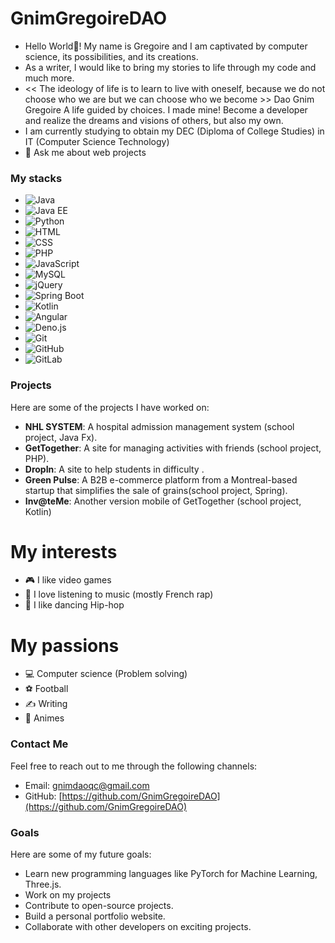 # GnimGregoireDAO

- Hello World👋! My name is Gregoire and I am captivated by computer science, its possibilities, and its creations.
- As a writer, I would like to bring my stories to life through my code and much more.
- << The ideology of life is to learn to live with oneself, because we do not choose who we are but we can choose who we become >> Dao Gnim Gregoire
  A life guided by choices. I made mine! Become a developer and realize the dreams and visions of others, but also my own.
- I am currently studying to obtain my DEC (Diploma of College Studies) in IT (Computer Science Technology)
- 💬 Ask me about web projects 

### My stacks
- ![Java](https://img.shields.io/badge/Java-ED8B00?style=for-the-badge&logo=java&logoColor=white)
- ![Java EE](https://img.shields.io/badge/Java%20EE-007396?style=for-the-badge&logo=java&logoColor=white)
- ![Python](https://img.shields.io/badge/Python-3776AB?style=for-the-badge&logo=python&logoColor=white)
- ![HTML](https://img.shields.io/badge/HTML5-E34F26?style=for-the-badge&logo=html5&logoColor=white)
- ![CSS](https://img.shields.io/badge/CSS3-1572B6?style=for-the-badge&logo=css3&logoColor=white)
- ![PHP](https://img.shields.io/badge/PHP-777BB4?style=for-the-badge&logo=php&logoColor=white)
- ![JavaScript](https://img.shields.io/badge/JavaScript-F7DF1E?style=for-the-badge&logo=javascript&logoColor=black)
- ![MySQL](https://img.shields.io/badge/MySQL-4479A1?style=for-the-badge&logo=mysql&logoColor=white)
- ![jQuery](https://img.shields.io/badge/jQuery-0769AD?style=for-the-badge&logo=jquery&logoColor=white)
- ![Spring Boot](https://img.shields.io/badge/Spring%20Boot-6DB33F?style=for-the-badge&logo=spring-boot&logoColor=white)
- ![Kotlin](https://img.shields.io/badge/Kotlin-0095D5?style=for-the-badge&logo=kotlin&logoColor=white)
- ![Angular](https://img.shields.io/badge/Angular-DD0031?style=for-the-badge&logo=angular&logoColor=white)
- ![Deno.js](https://img.shields.io/badge/Deno-000000?style=for-the-badge&logo=deno&logoColor=white)
- ![Git](https://img.shields.io/badge/Git-F05032?style=for-the-badge&logo=git&logoColor=white)
- ![GitHub](https://img.shields.io/badge/GitHub-181717?style=for-the-badge&logo=github&logoColor=white)
- ![GitLab](https://img.shields.io/badge/GitLab-FCA121?style=for-the-badge&logo=gitlab&logoColor=white)
  
### Projects
Here are some of the projects I have worked on:
- **NHL SYSTEM**: A hospital admission management system (school project, Java Fx).
- **GetTogether**: A site for managing activities with friends (school project, PHP).
- **DropIn**: A site to help students in difficulty .
- **Green Pulse**: A B2B e-commerce platform from a Montreal-based startup that simplifies the sale of grains(school project, Spring).
- **Inv@teMe**: Another version mobile of GetTogether (school project, Kotlin) 


# My interests
- 🎮 I like video games
- 🎵 I love listening to music (mostly French rap)
- 💃 I like dancing Hip-hop

# My passions
- 💻 Computer science (Problem solving)
- ⚽ Football
- ✍️ Writing
- 🎥 Animes

### Contact Me
Feel free to reach out to me through the following channels:
- Email: [gnimdaoqc@gmail.com](mailto:daogregoire09@gmail.com)
- GitHub: [https://github.com/GnimGregoireDAO](https://github.com/GnimGregoireDAO)

### Goals
Here are some of my future goals:
- Learn new programming languages like PyTorch for Machine Learning, Three.js.
- Work on my projects
- Contribute to open-source projects.
- Build a personal portfolio website.
- Collaborate with other developers on exciting projects.
